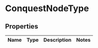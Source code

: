 

# ConquestNodeType


## Properties

| Name | Type | Description | Notes |
|------------ | ------------- | ------------- | -------------|



